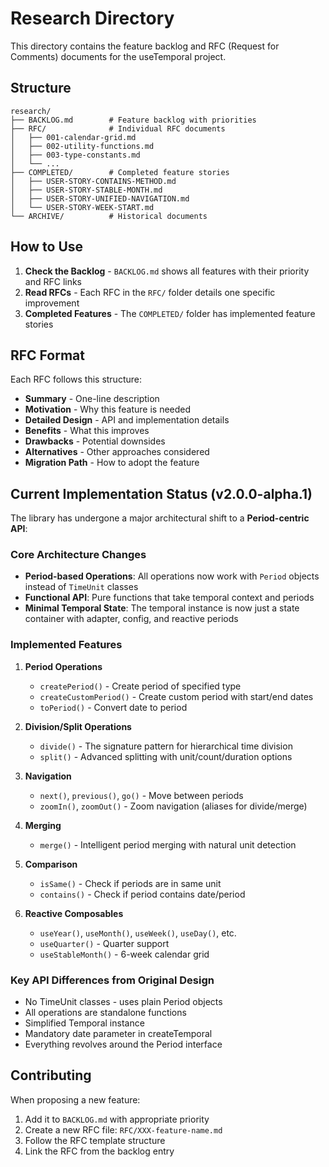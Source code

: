 # Research Directory

This directory contains the feature backlog and RFC (Request for Comments) documents for the useTemporal project.

## Structure

```
research/
├── BACKLOG.md        # Feature backlog with priorities
├── RFC/              # Individual RFC documents
│   ├── 001-calendar-grid.md
│   ├── 002-utility-functions.md
│   ├── 003-type-constants.md
│   └── ...
├── COMPLETED/        # Completed feature stories
│   ├── USER-STORY-CONTAINS-METHOD.md
│   ├── USER-STORY-STABLE-MONTH.md
│   ├── USER-STORY-UNIFIED-NAVIGATION.md
│   └── USER-STORY-WEEK-START.md
└── ARCHIVE/          # Historical documents
```

## How to Use

1. **Check the Backlog** - `BACKLOG.md` shows all features with their priority and RFC links
2. **Read RFCs** - Each RFC in the `RFC/` folder details one specific improvement
3. **Completed Features** - The `COMPLETED/` folder has implemented feature stories

## RFC Format

Each RFC follows this structure:

- **Summary** - One-line description
- **Motivation** - Why this feature is needed
- **Detailed Design** - API and implementation details
- **Benefits** - What this improves
- **Drawbacks** - Potential downsides
- **Alternatives** - Other approaches considered
- **Migration Path** - How to adopt the feature

## Current Implementation Status (v2.0.0-alpha.1)

The library has undergone a major architectural shift to a **Period-centric API**:

### Core Architecture Changes

- **Period-based Operations**: All operations now work with `Period` objects instead of `TimeUnit` classes
- **Functional API**: Pure functions that take temporal context and periods
- **Minimal Temporal State**: The temporal instance is now just a state container with adapter, config, and reactive periods

### Implemented Features

1. **Period Operations**
   - `createPeriod()` - Create period of specified type
   - `createCustomPeriod()` - Create custom period with start/end dates
   - `toPeriod()` - Convert date to period

2. **Division/Split Operations**
   - `divide()` - The signature pattern for hierarchical time division
   - `split()` - Advanced splitting with unit/count/duration options

3. **Navigation**
   - `next()`, `previous()`, `go()` - Move between periods
   - `zoomIn()`, `zoomOut()` - Zoom navigation (aliases for divide/merge)

4. **Merging**
   - `merge()` - Intelligent period merging with natural unit detection

5. **Comparison**
   - `isSame()` - Check if periods are in same unit
   - `contains()` - Check if period contains date/period

6. **Reactive Composables**
   - `useYear()`, `useMonth()`, `useWeek()`, `useDay()`, etc.
   - `useQuarter()` - Quarter support
   - `useStableMonth()` - 6-week calendar grid

### Key API Differences from Original Design

- No TimeUnit classes - uses plain Period objects
- All operations are standalone functions
- Simplified Temporal instance
- Mandatory date parameter in createTemporal
- Everything revolves around the Period interface

## Contributing

When proposing a new feature:

1. Add it to `BACKLOG.md` with appropriate priority
2. Create a new RFC file: `RFC/XXX-feature-name.md`
3. Follow the RFC template structure
4. Link the RFC from the backlog entry
